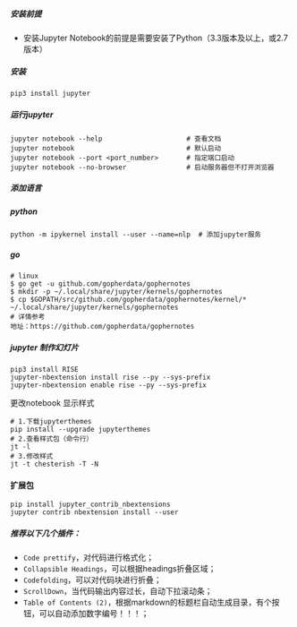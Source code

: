 ##### 安装前提

- 安装Jupyter Notebook的前提是需要安装了Python（3.3版本及以上，或2.7版本）

##### 安装

```python
pip3 install jupyter
```

##### 运行jupyter

```shell
jupyter notebook --help  					# 查看文档
jupyter notebook 							# 默认启动
jupyter notebook --port <port_number>		# 指定端口启动
jupyter notebook --no-browser				# 启动服务器但不打开浏览器
```

##### 添加语言

##### **python**

```shell
python -m ipykernel install --user --name=nlp  # 添加jupyter服务
```

##### go

```shell
# linux
$ go get -u github.com/gopherdata/gophernotes
$ mkdir -p ~/.local/share/jupyter/kernels/gophernotes
$ cp $GOPATH/src/github.com/gopherdata/gophernotes/kernel/* ~/.local/share/jupyter/kernels/gophernotes
# 详情参考
地址：https://github.com/gopherdata/gophernotes
```

##### jupyter 制作幻灯片

```shell
pip3 install RISE
jupyter-nbextension install rise --py --sys-prefix
jupyter-nbextension enable rise --py --sys-prefix
```

更改notebook 显示样式

```shell
# 1.下载jupyterthemes
pip install --upgrade jupyterthemes
# 2.查看样式包（命令行）
jt -l
# 3.修改样式
jt -t chesterish -T -N
```

#### 扩展包

```shell
pip install jupyter_contrib_nbextensions
jupyter contrib nbextension install --user
```

##### 推荐以下几个插件：

- `Code prettify`，对代码进行格式化；
- `Collapsible Headings`，可以根据headings折叠区域；
- `Codefolding`，可以对代码块进行折叠；
- `ScrollDown`，当代码输出内容过长，自动下拉滚动条；
- `Table of Contents (2)`，根据markdown的标题栏自动生成目录，有个按钮，可以自动添加数字编号！！！；





